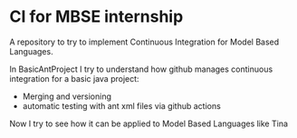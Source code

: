 # CI for MBSE internship

A repository to try to implement Continuous Integration for Model Based Languages.

In BasicAntProject I try to understand how github manages continuous integration for a basic java project:
  - Merging and versioning
  - automatic testing with ant xml files via github actions

Now I try to see how it can be applied to Model Based Languages like Tina
